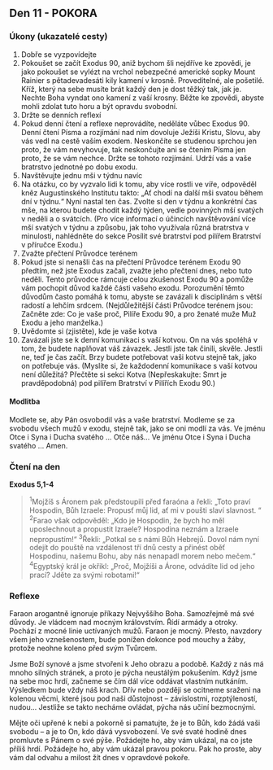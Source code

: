 ## Den 11 - POKORA

### Úkony (ukazatelé cesty)

1. Dobře se vyzpovídejte
1. Pokoušet se začít Exodus 90, aniž bychom šli nejdříve ke zpovědi, je jako pokoušet se vylézt na vrchol nebezpečné americké sopky Mount Rainier s pětadevadesáti kily kamení v krosně. Proveditelné, ale pošetilé. Kříž, který na sebe musíte brát každý den je dost těžký tak, jak je. Nechte Boha vyndat ono kamení z vaší krosny. Běžte ke zpovědi, abyste mohli zdolat tuto horu a být opravdu svobodní.
1. Držte se denních reflexí
1. Pokud denní čtení a reflexe neprovádíte, neděláte vůbec Exodus 90. Denní čtení Písma a rozjímání nad ním dovoluje Ježíši Kristu, Slovu, aby vás vedl na cestě vaším exodem. Neskončíte se studenou sprchou jen proto, že vám nevyhovuje, tak neskončujte ani se čtením Písma jen proto, že se vám nechce. Držte se tohoto rozjímání. Udrží vás a vaše bratrstvo jednotné po dobu exodu.
1. Navštěvujte jednu mši v týdnu navíc
1. Na otázku, co by vyzvalo lidi k tomu, aby více rostli ve víře, odpověděl kněz Augustinského Institutu takto: „Ať chodí na další mši svatou během dní v týdnu.“ Nyní nastal ten čas. Zvolte si den v týdnu a konkrétní čas mše, na kterou budete chodit každý týden, vedle povinných mší svatých v neděli a o svátcích. (Pro více informací o účincích navštěvování více mší svatých v týdnu a způsobu, jak toho využívala různá bratrstva v minulosti, nahlédněte do sekce Posílit své bratrství pod pilířem Bratrství v příručce Exodu.)
1. Zvažte přečtení Průvodce terénem
1. Pokud jste si nenašli čas na přečtení Průvodce terénem Exodu 90 předtím, než jste Exodus začali, zvažte jeho přečtení dnes, nebo tuto neděli. Tento průvodce rámcuje celou zkušenost Exodu 90 a pomůže vám pochopit důvod každé části vašeho exodu. Porozumění těmto důvodům často pomáhá k tomu, abyste se zavázali k disciplínám s větší radostí a lehčím srdcem. (Nejdůležitější části Průvodce terénem jsou: Začněte zde: Co je vaše proč, Pilíře Exodu 90, a pro ženaté muže Muž Exodu a jeho manželka.)
1. Uvědomte si (zjistěte), kde je vaše kotva
1. Zavázali jste se k denní komunikaci s vaší kotvou. On na vás spoléhá v tom, že budete naplňovat váš závazek. Jestli jste tak činili, skvěle. Jestli ne, teď je čas začít. Brzy budete potřebovat vaši kotvu stejně tak, jako on potřebuje vás. (Myslíte si, že každodenní komunikace s vaší kotvou není důležitá? Přečtěte si sekci Kotva (Nepřeskakujte: Smrt je pravděpodobná) pod pilířem Bratrství v Pilířích Exodu 90.)

#### Modlitba

Modlete se, aby Pán osvobodil vás a vaše bratrství.
Modleme se za svobodu všech mužů v exodu, stejně tak, jako se oni modlí za vás.
Ve jménu Otce i Syna i Ducha svatého … Otče náš… Ve jménu Otce i Syna i Ducha svatého … Amen.

### Čtení na den

**Exodus 5,1-4**

> <sup>1</sup>Mojžíš s Áronem pak předstoupili před faraóna a řekli: „Toto praví Hospodin, Bůh Izraele: Propusť můj lid, ať mi v poušti slaví slavnost. “
> <sup>2</sup>Farao však odpověděl: „Kdo je Hospodin, že bych ho měl uposlechnout a propustit Izraele? Hospodina neznám a Izraele nepropustím!“
> <sup>3</sup>Řekli: „Potkal se s námi Bůh Hebrejů. Dovol nám nyní odejít do pouště na vzdálenost tří dnů cesty a přinést oběť Hospodinu, našemu Bohu, aby nás nenapadl morem nebo mečem.“
> <sup>4</sup>Egyptský král je okřikl: „Proč, Mojžíši a Árone, odvádíte lid od jeho prací? Jděte za svými robotami!“

### Reflexe

Faraon arogantně ignoruje příkazy Nejvyššího Boha. Samozřejmě má své důvody. Je vládcem nad mocným
královstvím. Řídí armády a otroky. Pochází z mocné linie uctívaných mužů. Faraon je mocný. Přesto,
navzdory všem jeho vznešenostem, bude ponížen dokonce pod mouchy a žáby, protože neohne koleno před
svým Tvůrcem.

Jsme Boží synové a jsme stvořeni k Jeho obrazu a podobě. Každý z nás má mnoho silných stránek, a proto
je pýcha neustálým pokušením. Když jsme na sebe moc hrdí, začneme se čím dál více oddávat vlastním
nutkáním. Výsledkem bude vždy náš krach. Dřív nebo později se ocitneme sraženi na kolenou věcmi, které
jsou pod naši důstojnost – závislostmi, rozptýleností, nudou… Jestliže se takto necháme ovládat, pýcha nás
učiní bezmocnými.

Mějte oči upřené k nebi a pokorně si pamatujte, že je to Bůh, kdo žádá vaši svobodu – a je to On, kdo dává
vysvobození. Ve své svaté hodině dnes promluvte s Pánem o své pýše. Požádejte ho, aby vám ukázal, na
co jste příliš hrdí. Požádejte ho, aby vám ukázal pravou pokoru. Pak ho proste, aby vám dal odvahu a milost
žít dnes v opravdové pokoře.
